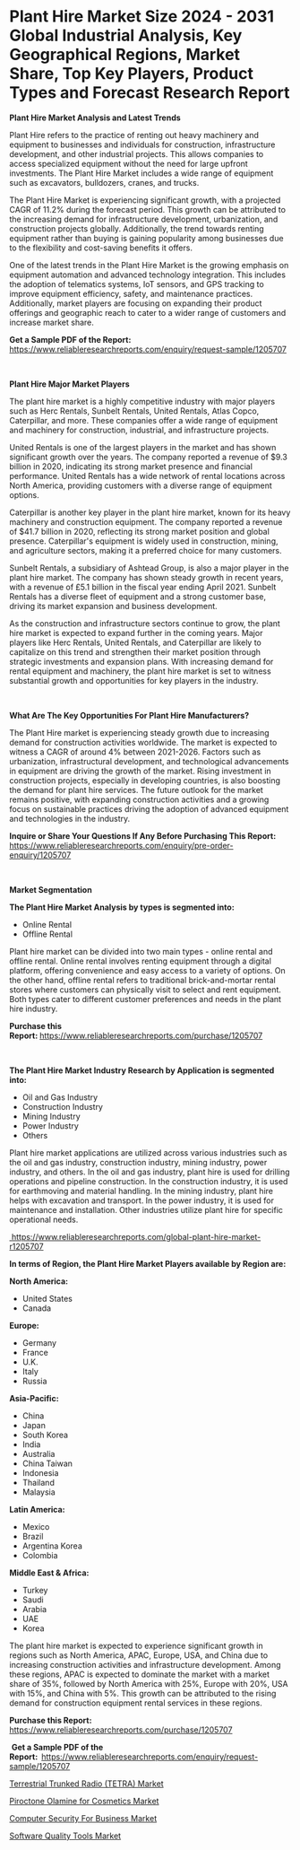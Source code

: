 <p><h1>Plant Hire Market Size 2024 - 2031 Global Industrial Analysis, Key Geographical Regions, Market Share, Top Key Players, Product Types and Forecast Research Report</h1></p><p><strong>Plant Hire Market Analysis and Latest Trends</strong></p>
<p><p>Plant Hire refers to the practice of renting out heavy machinery and equipment to businesses and individuals for construction, infrastructure development, and other industrial projects. This allows companies to access specialized equipment without the need for large upfront investments. The Plant Hire Market includes a wide range of equipment such as excavators, bulldozers, cranes, and trucks.</p><p>The Plant Hire Market is experiencing significant growth, with a projected CAGR of 11.2% during the forecast period. This growth can be attributed to the increasing demand for infrastructure development, urbanization, and construction projects globally. Additionally, the trend towards renting equipment rather than buying is gaining popularity among businesses due to the flexibility and cost-saving benefits it offers.</p><p>One of the latest trends in the Plant Hire Market is the growing emphasis on equipment automation and advanced technology integration. This includes the adoption of telematics systems, IoT sensors, and GPS tracking to improve equipment efficiency, safety, and maintenance practices. Additionally, market players are focusing on expanding their product offerings and geographic reach to cater to a wider range of customers and increase market share.</p></p>
<p><strong>Get a Sample PDF of the Report:&nbsp;</strong> <a href="https://www.reliableresearchreports.com/enquiry/request-sample/1205707">https://www.reliableresearchreports.com/enquiry/request-sample/1205707</a></p>
<p>&nbsp;</p>
<p><strong>Plant Hire Major Market Players</strong></p>
<p><p>The plant hire market is a highly competitive industry with major players such as Herc Rentals, Sunbelt Rentals, United Rentals, Atlas Copco, Caterpillar, and more. These companies offer a wide range of equipment and machinery for construction, industrial, and infrastructure projects.</p><p>United Rentals is one of the largest players in the market and has shown significant growth over the years. The company reported a revenue of $9.3 billion in 2020, indicating its strong market presence and financial performance. United Rentals has a wide network of rental locations across North America, providing customers with a diverse range of equipment options.</p><p>Caterpillar is another key player in the plant hire market, known for its heavy machinery and construction equipment. The company reported a revenue of $41.7 billion in 2020, reflecting its strong market position and global presence. Caterpillar's equipment is widely used in construction, mining, and agriculture sectors, making it a preferred choice for many customers.</p><p>Sunbelt Rentals, a subsidiary of Ashtead Group, is also a major player in the plant hire market. The company has shown steady growth in recent years, with a revenue of £5.1 billion in the fiscal year ending April 2021. Sunbelt Rentals has a diverse fleet of equipment and a strong customer base, driving its market expansion and business development.</p><p>As the construction and infrastructure sectors continue to grow, the plant hire market is expected to expand further in the coming years. Major players like Herc Rentals, United Rentals, and Caterpillar are likely to capitalize on this trend and strengthen their market position through strategic investments and expansion plans. With increasing demand for rental equipment and machinery, the plant hire market is set to witness substantial growth and opportunities for key players in the industry.</p></p>
<p>&nbsp;</p>
<p><strong>What Are The Key Opportunities For Plant Hire Manufacturers?</strong></p>
<p><p>The Plant Hire market is experiencing steady growth due to increasing demand for construction activities worldwide. The market is expected to witness a CAGR of around 4% between 2021-2026. Factors such as urbanization, infrastructural development, and technological advancements in equipment are driving the growth of the market. Rising investment in construction projects, especially in developing countries, is also boosting the demand for plant hire services. The future outlook for the market remains positive, with expanding construction activities and a growing focus on sustainable practices driving the adoption of advanced equipment and technologies in the industry.</p></p>
<p><strong>Inquire or Share Your Questions If Any Before Purchasing This Report:</strong> <a href="https://www.reliableresearchreports.com/enquiry/pre-order-enquiry/1205707">https://www.reliableresearchreports.com/enquiry/pre-order-enquiry/1205707</a></p>
<p>&nbsp;</p>
<p><strong>Market Segmentation</strong></p>
<p><strong>The Plant Hire Market Analysis by types is segmented into:</strong></p>
<p><ul><li>Online Rental</li><li>Offline Rental</li></ul></p>
<p><p>Plant hire market can be divided into two main types - online rental and offline rental. Online rental involves renting equipment through a digital platform, offering convenience and easy access to a variety of options. On the other hand, offline rental refers to traditional brick-and-mortar rental stores where customers can physically visit to select and rent equipment. Both types cater to different customer preferences and needs in the plant hire industry.</p></p>
<p><strong>Purchase this Report:&nbsp;</strong><a href="https://www.reliableresearchreports.com/purchase/1205707">https://www.reliableresearchreports.com/purchase/1205707</a></p>
<p>&nbsp;</p>
<p><strong>The Plant Hire Market Industry Research by Application is segmented into:</strong></p>
<p><ul><li>Oil and Gas Industry</li><li>Construction Industry</li><li>Mining Industry</li><li>Power Industry</li><li>Others</li></ul></p>
<p><p>Plant hire market applications are utilized across various industries such as the oil and gas industry, construction industry, mining industry, power industry, and others. In the oil and gas industry, plant hire is used for drilling operations and pipeline construction. In the construction industry, it is used for earthmoving and material handling. In the mining industry, plant hire helps with excavation and transport. In the power industry, it is used for maintenance and installation. Other industries utilize plant hire for specific operational needs.</p></p>
<p><a href="https://www.reliableresearchreports.com/global-plant-hire-market-r1205707">&nbsp;https://www.reliableresearchreports.com/global-plant-hire-market-r1205707</a></p>
<p><strong>In terms of Region, the Plant Hire Market Players available by Region are:</strong></p>
<p>
    <p> <strong> North America: </strong>
        <ul>
            <li>United States</li>
            <li>Canada</li>
        </ul>
        </p> 
    <p> <strong> Europe: </strong>
        <ul>
            <li>Germany</li>
            <li>France</li>
            <li>U.K.</li>
            <li>Italy</li>
            <li>Russia</li>
        </ul>
        </p> 
    <p> <strong> Asia-Pacific: </strong>
        <ul>
            <li>China</li>
            <li>Japan</li>
            <li>South Korea</li>
            <li>India</li>
            <li>Australia</li>
            <li>China Taiwan</li>
            <li>Indonesia</li>
            <li>Thailand</li>
            <li>Malaysia</li>
        </ul>
        </p> 
    <p> <strong> Latin America: </strong>
        <ul>
            <li>Mexico</li>
            <li>Brazil</li>
            <li>Argentina Korea</li>
            <li>Colombia</li>
        </ul>
        </p> 
    <p> <strong> Middle East & Africa: </strong>
        <ul>
            <li>Turkey</li>
            <li>Saudi</li>
            <li>Arabia</li>
            <li>UAE</li>
            <li>Korea</li>
        </ul>
    </p>
    </p>
<p><p>The plant hire market is expected to experience significant growth in regions such as North America, APAC, Europe, USA, and China due to increasing construction activities and infrastructure development. Among these regions, APAC is expected to dominate the market with a market share of 35%, followed by North America with 25%, Europe with 20%, USA with 15%, and China with 5%. This growth can be attributed to the rising demand for construction equipment rental services in these regions.</p></p>
<p><strong>Purchase this Report: </strong><a href="https://www.reliableresearchreports.com/purchase/1205707">https://www.reliableresearchreports.com/purchase/1205707</a></p>
<p>&nbsp;<strong>Get a Sample PDF of the Report:&nbsp;&nbsp;</strong><a href="https://www.reliableresearchreports.com/enquiry/request-sample/1205707">https://www.reliableresearchreports.com/enquiry/request-sample/1205707</a></p>
<p><strong></strong></p>
<p><p><a href="https://www.linkedin.com/pulse/terrestrial-trunked-radio-tetra-market-size-share-amp-trends-wxmdf">Terrestrial Trunked Radio (TETRA) Market</a></p><p><a href="https://www.linkedin.com/pulse/piroctone-olamine-cosmetics-market-research-report-forecasted-1c7ic">Piroctone Olamine for Cosmetics Market</a></p><p><a href="https://github.com/ashman753/Market-Research-Report-List-1/blob/main/computer-security-for-business-market.md">Computer Security For Business Market</a></p><p><a href="https://github.com/SashaBeier2023/Market-Research-Report-List-1/blob/main/software-quality-tools-market.md">Software Quality Tools Market</a></p></p>